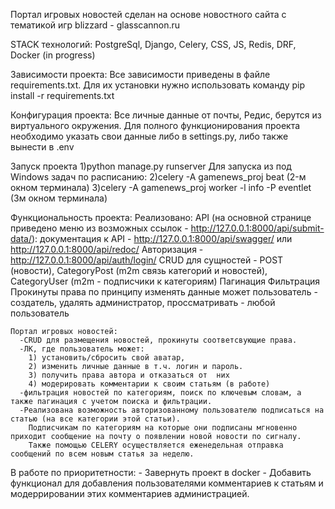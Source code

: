 Портал игровых новостей сделан на основе новостного сайта с тематикой игр blizzard - glasscannon.ru

STACK технологий:
  PostgreSql, Django, Celery, CSS, JS, Redis, DRF, Docker (in progress)
  
Зависимости проекта:
  Все зависимости приведены в файле requirements.txt. 
  Для их установки нужно использовать команду pip install -r requirements.txt  
  
Конфигурация проекта:
  Все личные данные от почты, Редис, берутся из виртуального окружения. Для полного функционирования проекта необходимо указать свои данные либо в settings.py, либо также вынести в .env 

Запуск проекта
  1)python manage.py runserver
    Для запуска из под Windows задач по расписанию:
      2)celery -A gamenews_proj beat (2-м окном терминала)
      3)celery -A gamenews_proj worker -l info -P eventlet (3м окном терминала)

Функциональность проекта:
  Реализовано:
    API (на основной странице приведено меню из возможных ссылок - http://127.0.0.1:8000/api/submit-data/):
      документация к API - http://127.0.0.1:8000/api/swagger/ или http://127.0.0.1:8000/api/redoc/
      Авторизация - http://127.0.0.1:8000/api/auth/login/
      CRUD для сущностей - POST (новости), CategoryPost (m2m связь категорий и новостей), CategoryUser (m2m - подписчики  к категориям)
      Пагинация
      Фильтрация
      Прокинуты права по принципу изменять данные может пользователь - создатель, удалять администратор, проссматривать - любой пользователь
    
    Портал игровых новостей:
      -CRUD для размещения новостей, прокинуты соответсвующие права.
      -ЛК, где пользователь может:
        1) установить/сбросить свой аватар, 
        2) изменить личные данные в т.ч. логин и пароль.
        3) получить права автора и отказаться от  них
        4) модерировать комментарии к своим статьям (в работе)
      -фильтрация новостей по категориям, поиск по ключевым словам, а также пагинация с учетом поиска и фильтрации.
      -Реализована возможность авторизованному пользователю подписаться на статью (на все категории этой статьи).
        Подписчикам по категориям на которые они подписаны мгновенно приходит сообщение на почту о появлении новой новости по сигналу.
        Также помощью CELERY осуществляется еженедельная отправка сообщений по всем новым статья за неделю.

  В работе по приоритетности:
    - Завернуть проект в docker
    - Добавить функционал для добавления пользователями комментариев к статьям и модеррировании этих комментариев администрацией.
    
